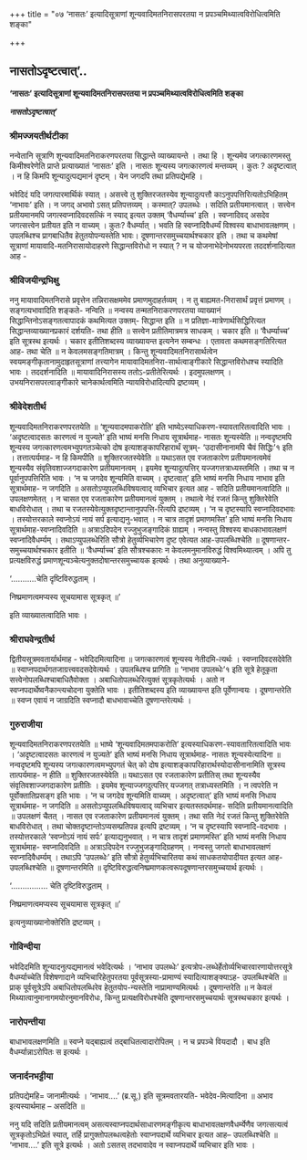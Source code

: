 +++
title = "०७ ‘नासतः’ इत्यादिसूत्राणां शून्यवादिमतनिरासपरतया न प्रपञ्चमिथ्यात्वविरोधित्वमिति शङ्का"

+++


## नासतोऽदृष्टत्वात्’..

**‘नासतः’ इत्यादिसूत्राणां शून्यवादिमतनिरासपरतया न प्रपञ्चमिथ्यात्वविरोधित्वमिति शङ्का**

***नासतोऽदृष्टत्वात्’***

### **श्रीमज्जयतीर्थटीका**

नन्वेतानि सूत्राणि शून्यवादिमतनिराकरणपरतया सिद्धान्ते व्याख्यायन्ते । तथा हि । शून्यमेव जगत्कारणमस्तु किमीश्वरेणेति प्राप्ते प्रत्याख्यातं ‘नासतः’ इति । नासतः शून्यस्य जगत्कारणत्वं मन्तव्यम् । कुतः ? अदृष्टत्वात् । न हि किमपि शून्यादुत्पद्यमानं दृष्टम् । येन जगदपि तथा प्रतिपद्येमहि ।

भवेदिदं यदि जगत्पारमार्थिकं स्यात् । असत्त्वे तु शुक्तिरजतस्येव शून्यादुत्पत्तौ काऽनुपपत्तिरित्यतोऽभिहितम् ‘नाभावः’ इति । न जगद् अभावो ऽसत् प्रतिपत्तव्यम् । कस्मात्? उपलब्धेः । सदिति प्रतीयमानत्वात् । सत्त्वेन प्रतीयमानमपि जगत्स्वप्नादिवदसत्किं न स्याद् इत्यत उक्तम् ‘वैधर्म्याच्च’ इति । स्वप्नादिवद् असदेव जगत्सत्त्वेन प्रतीयत इति न वाच्यम् । कुतः? वैधर्म्यात् । भवति हि स्वप्नादिवैधर्म्यं विश्वस्य बाधाभावलक्षणम् । उपलब्धिश्च प्रागबाधितैव हेतुतयोपन्यस्तेति भावः। दूषणान्तरसमुच्चयार्थश्चकार इति । तथा च कथमेषां सूत्राणां मायावादि-मतनिरासायोदाहरणे सिद्धान्तविरोधो न स्यात् ? न च योजनाभेदेनोभयपरता तददर्शनादित्यत आह -

### **श्रीविजयीन्द्रभिक्षु**

ननु मायावादिमतनिरासे प्रवृत्तेन तन्निरासक्षममेव प्रमाणमुदाहर्तव्यम् । न तु बाह्यमत-निरासार्थं प्रवृत्तं प्रमाणम् । सङ्गत्यभावादिति शङ्कते- नन्विति ॥ नन्वस्य तन्मतनिराकरणपरतया व्याख्यानं सिद्धान्तिनोऽसङ्गतत्वापादकं कथमित्यत उक्तम्- सिद्धान्त इति ॥ न प्रतिज्ञा-मात्रेणार्थसिद्धिरित्यत सिद्धान्तव्याख्यानप्रकारं दर्शयति- तथा हीति ॥ सत्त्वेन प्रतीतिमात्रमत्र साधकम् । चकार इति ॥ ‘वैधर्म्याच्च’ इति सूत्रस्थ इत्यर्थः । चकार इतीतिशब्दस्य व्याख्यायन्त इत्यनेन सम्बन्धः । एतावता कथमसङ्गतिरित्यत आह- तथा चेति ॥ न केवलमसङ्गतिमात्रम् । किन्तु शून्यवादिमतनिरासार्थत्वेन स्वयमङ्गीकृतानामुदाहृतसूत्राणां तत्त्यागेन मायावादिमतनिरा-सार्थत्वाङ्गीकारे सिद्धान्तविरोधश्च स्यादिति भावः । तददर्शनादिति ॥ मायावादिनिरासस्य ततोऽ-प्रतीतेरित्यर्थः । इदमुपलक्षणम् । उभयनिरासपरत्वाङ्गीकारे चानेकार्थत्वमिति न्यायविरोधादित्यपि द्रष्टव्यम् ।

### **श्रीवेदेशतीर्थ**

शून्यवादिमतनिराकरणपरतयेति ॥ ‘शून्यवादमपाकरोति’ इति भाष्येऽस्याधिकरण-स्यावतारितत्वादिति भावः । ‘अदृष्टत्वादसतः कारणत्वं न युज्यते’ इति भाष्यं मनसि निधाय सूत्रार्थमाह- नासतः शून्यस्येति ॥ नन्वदृष्टमपि शून्यस्य जगत्कारणत्वमभ्युपगतञ्चेत्को दोष इत्याशङ्कापरिहारार्थं सूत्रम्- ‘उदासीनानामपि चैवं सिद्धिः’१ इति । तत्तात्पर्यमाह- न हि किमपीति ॥ शुक्तिरजतस्येवेति ॥ यथाऽसत एव रजताकारेण प्रतीयमानत्वमेवं शून्यस्यैव संवृतिवशाज्जगदाकारेण प्रतीयमानत्वम् । इयमेव शून्यादुत्पत्तिर् यज्जगत्तत्राध्यस्तमिति । तथा च न पूर्वानुपपत्तिरिति भावः । ‘न च जगदेव शून्यमिति वाच्यम् । दृष्टत्वात्’ इति भाष्यं मनसि निधाय नाभाव इति सूत्रार्थमाह- न जगदिति ॥ असतोऽप्युपलब्धिविषयत्वाद् व्यभिचार इत्यत आह - सदिति प्रतीयमानत्वादिति ॥ उपलक्षणमेतत् । न चासत एव रजताकारेण प्रतीयमानत्वं युक्तम् । तथात्वे नेदं रजतं किन्तु शुक्तिरेवेति बाधविरोधात् । तथा च रजतस्येवेत्युक्तदृष्टान्तानुपपत्ति-रित्यपि द्रष्टव्यम् । ‘न च दृष्टस्यापि स्वप्नादिवदभावः । तस्योत्तरकाले स्वप्नोऽयं नायं सर्प इत्याद्यनु-भवात् । न चात्र तादृशं प्रमाणमस्ति’ इति भाष्यं मनसि निधाय सूत्रार्थमाह-स्वप्नादिवदिति ॥ अत्राऽदिपदेन रज्जुभुजङ्गादिकं ग्राह्यम् । नन्वस्तु विश्वस्य बाधकाभावलक्षणं स्वप्नादिवैधर्म्यम् । तथाऽप्युपलब्धेरिति सौत्रो हेतुर्व्यभिचारेण दुष्ट एवेत्यत आह-उपलब्धिश्चेति ॥ दूषणान्तर-समुच्चयार्थश्चकार इतीति ॥ ‘वैधर्म्याच्च’ इति सौत्रश्चकारः न केवलमनुमानविरुद्धं विश्वमिथ्यात्वम् । अपि तु प्रत्यक्षविरुद्धं प्रमाणशून्यञ्चेत्यनुक्तदोषान्तरसमुच्चायक इत्यर्थः । तथा अनुव्याख्याने-

‘...........चेति दृष्टिविरुद्धताम् ।

निष्प्रमाणत्वमप्यस्य सूचयामास सूत्रकृत् ॥’

इति व्याख्यातत्वादिति भावः ।

### **श्रीराघवेन्द्रतीर्थ**

द्वितीयसूत्रमवतार्यार्थमाह - भवेदिदमित्यादिना ॥ जगत्कारणत्वं शून्यस्य नेतीदमि-त्यर्थः । स्वप्नादिवदसदेवेति ॥ स्वाप्नपदार्थगतजाग्रत्त्ववदसदेवेत्यर्थः । उपलब्धिश्च प्रागिति ॥ ‘नाभाव उपलब्धेः’१ इति सूत्रे हेतूकृता सत्त्वेनोपलब्धिश्चाबाधितैवोक्ता । अबाधितोपलब्धेरित्युक्तं सूत्रकृतेत्यर्थः । अतो न स्वप्नपदार्थेष्वनैकान्त्यचोदना युक्तेति भावः । इतीतिशब्दस्य इति व्याख्यायन्त इति पूर्वेणान्वयः । दूषणान्तरेति ॥ स्वप्न एवायं न जाग्रदिति स्वप्नादौ बाधभावाच्चेति दूषणान्तरेत्यर्थः ।

### **गुरुराजीया**

शून्यवादिमतनिराकरणपरतयेति ॥ भाष्ये ‘शून्यवादिमतमपाकरोति’ इत्यस्याधिकरण-स्यावतारितत्वादिति भावः । ‘अदृष्टत्वादसतः कारणत्वं न युज्यते’ इति भाष्यं मनसि निधाय सूत्रार्थमाह- नासतः शून्यस्येत्यादिना ॥ नन्वदृष्टमपि शून्यस्य जगत्कारणत्वमभ्युपगतं चेत् को दोष इत्याशङ्कापरिहारार्थस्योदासीनानामिति सूत्रस्य तात्पर्यमाह- न हीति ॥ शुक्तिरजतस्येवेति ॥ यथाऽसत एव रजताकारेण प्रतीतिस् तथा शून्यस्यैव संवृतिवशाज्जगदाकारेण प्रतीतिः । इयमेव शून्याज्जगदुत्पत्तिर् यज्जगत् तत्राध्यस्तमिति । न त्वपरेति न पूर्वोक्तातिप्रसङ्ग इति भावः । ‘न च जगदेव शून्यमिति वाच्यम् । अदृष्टत्वात्’ इति भाष्यं मनसि निधाय सूत्रार्थमाह- न जगदिति ॥ असतोऽप्युपलब्धिविषयत्वाद् व्यभिचार इत्यतस्तदर्थमाह- सदिति प्रतीयमानत्वादिति ॥ उपलक्षणं चैतत् । नासत एव रजताकारेण प्रतीयमानत्वं युक्तम् । तथा सति नेदं रजतं किन्तु शुक्तिरेवेति बाधविरोधात् । तथा चोक्तदृष्टान्तोऽप्यसम्प्रतिपन्न इत्यपि द्रष्टव्यम् । ‘न च दृष्टस्यापि स्वप्नादि-वदभावः । तस्योत्तरकाले ‘स्वप्नोऽयं नायं सर्पः’ इत्याद्यनुभवात् । न चात्र तादृशं प्रमाणमस्ति’ इति भाष्यं मनसि निधाय सूत्रार्थमाह- स्वप्नादिवदिति ॥ अत्राऽदिपदेन रज्जुभुजङ्गादिग्रहणम् । नन्वस्तु जगतो बाधाभावलक्षणं स्वप्नादिवैधर्म्यम् । तथाऽपि ‘उपलब्धेः’ इति सौत्रो हेतुर्व्यभिचारितया कथं साधकतयोपादीयत इत्यत आह- उपलब्धिश्चेति ॥ दूषणान्तरमिति ॥ दृष्टिविरुद्धत्वनिष्प्रमाणकत्वरूपदूषणान्तरसमुच्चयार्थ इत्यर्थः ।

‘................ चेति दृष्टिविरुद्धताम् ।

निष्प्रमाणत्वमप्यस्य सूचयामास सूत्रकृत् ॥’

इत्यनुव्याख्यानोक्तेरिति द्रष्टव्यम् ।

### **गोविन्दीया**

भवेदिदमिति शून्यादनुत्पद्यमानत्वं भवेदित्यर्थः । ‘नाभाव उपलब्धेः’ इत्यत्रोप-लब्धेर्हेतोर्व्यभिचारवारणायोत्तरसूत्रे वैधर्म्याच्चेति विशेषणादाने व्यभिचारिहेतुपरतया पूर्वसूत्रस्या-प्रामाण्यं स्यादित्याशङ्क्याऽह- उपलब्धिश्चेति ॥ प्राक् पूर्वसूत्रेऽपि अबाधितोपलब्धिरेव हेतुतयोप-न्यस्तेति नाप्रामाण्यमित्यर्थः । दूषणान्तरेति ॥ न केवलं मिथ्यात्वानुमानागमयोरनुमानविरोधः, किन्तु प्रत्यक्षविरोधश्चेति दूषणान्तरसमुच्चयार्थः सूत्रस्थचकार इत्यर्थः ।

### **नारोपन्तीया**

बाधाभावलक्षणमिति ॥ स्वप्ने यद्बाह्यत्वं तद्बाधितत्वादारोपितम् । न च प्रपञ्चे वियदादौ । बाध इति वैधर्म्यान्नाऽरोपितः स इत्यर्थः ।

### **जनार्दनभट्टीया**

प्रतिपद्येमहि= जानामीत्यर्थः । ‘नाभाव....’ (ब्र.सू.) इति सूत्रमवतारयति- भवेदेव-मित्यादिना ॥ अभाव इत्यस्यार्थमाह – असदिति ॥

ननु यदि सदिति प्रतीयमानत्वम् असत्यस्वाप्नपदार्थसाधारणमङ्गीकृत्य बाधाभावलक्षणवैधर्म्येणैव जगत्सत्यत्वं सूत्रकृतोऽभिप्रेतं स्यात्, तर्हि प्रागुक्तोपलब्धत्वहेतोः स्वाप्नपदार्थे व्यभिचार इत्यत आह– उपलब्धिश्चेति ॥ ‘नाभाव....’ इति सूत्रे इत्यर्थः । अतो ऽसतस् तदभावादेव न स्वाप्नपदार्थे व्यभिचार इति भावः ।


